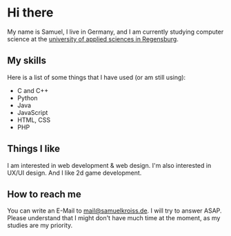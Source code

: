 # Hi there

My name is Samuel, I live in Germany, and I am currently studying computer science at the [university of applied sciences in Regensburg](https://www.oth-regensburg.de/en.html).


## My skills

Here is a list of some things that I have used (or am still using):

- C and C++
- Python
- Java
- JavaScript
- HTML, CSS
- PHP


## Things I like

I am interested in web development & web design. I'm also interested in UX/UI design. And I like 2d game development.


## How to reach me

You can write an E-Mail to [mail@samuelkroiss.de](mailto:mail@samuelkroiss.de). I will try to answer ASAP. Please understand that I might don't have much time at the moment, as my studies are my priority.
